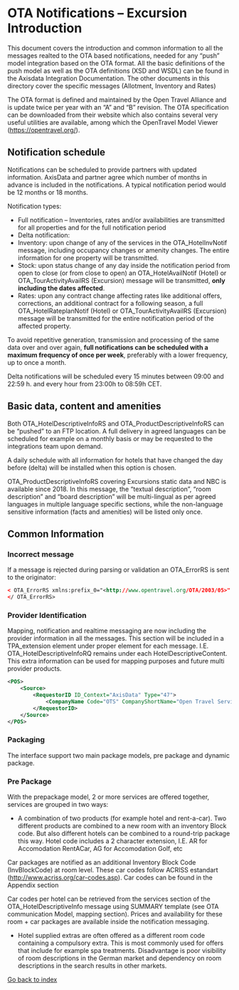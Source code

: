 # OTA Notifications – Excursion Introduction

This document covers the introduction and common information to all the messages realted to the OTA based notifications, needed for any “push” model integration based on the OTA format. All the basic definitions of the push model as well as the OTA definitions (XSD and WSDL) can be found in the Axisdata Integration Documentation. The other documents in this directory cover the specific messages (Allotment, Inventory and Rates)

The OTA format is defined and maintained by the Open Travel Alliance and is update twice per year with an “A” and “B” revision. The OTA specification can be downloaded from their website which also contains several very useful utilities are available, among which the OpenTravel Model Viewer (<https://opentravel.org/>).

## Notification schedule

Notifications can be scheduled to provide partners with updated information. AxisData and partner agree which number of months in advance is included in the notifications. A typical notification period would be 12 months or 18 months.

Notification types:

- Full notification – Inventories, rates and/or availabilities are transmitted for all properties and for the full notification period
- Delta notification:
- Inventory: upon change of any of the services in the OTA_HotelInvNotif message, including occupancy changes or amenity changes. The entire information for one property will be transmitted.
- Stock: upon status change of any day inside the notification period from open to close (or from close to open) an OTA_HotelAvailNotif (Hotel) or OTA_TourActivityAvailRS (Excursion) message will be transmitted, **only including the dates affected**.
- Rates: upon any contract change affecting rates like additional offers, corrections, an additional contract for a following season, a full OTA_HotelRateplanNotif (Hotel) or OTA_TourActivityAvailRS (Excursion) message will be transmitted for the entire notification period of the affected property.

To avoid repetitive generation, transmission and processing of the same data over and over again, **full notifications can be scheduled with a maximum frequency of once per week**, preferably with a lower frequency, up to once a month.

Delta notifications will be scheduled every 15 minutes between 09:00 and 22:59 h. and every hour from 23:00h to 08:59h CET.

## Basic data, content and amenities

Both OTA_HotelDescriptiveInfoRS and OTA_ProductDescriptiveInfoRS can be “pushed” to an FTP location. A full delivery in agreed languages can be scheduled for example on a monthly basis or may be requested to the integrations team upon demand.

A daily schedule with all information for hotels that have changed the day before (delta) will be installed when this option is chosen.

OTA_ProductDescriptiveInfoRS covering Excursions static data and NBC is available since 2018. In this message, the “textual description”, “room description” and “board description” will be multi-lingual as per agreed languages in multiple language specific sections, while the non-language sensitive information (facts and amenities) will be listed only once.

## Common Information

### Incorrect message

If a message is rejected during parsing or validation an OTA_ErrorRS is sent to the originator:
```xml
< OTA_ErrorRS xmlns:prefix_0="<http://www.opentravel.org/OTA/2003/05>" xmlns:xsi="<http://www.w3.org/2001/XMLSchema-instance>" ErrorCode="Unknown" ErrorMessage="Internal error" Version="0">
</ OTA_ErrorRS>
```

### Provider Identification

Mapping, notification and realtime messaging are now including the provider information in all the messages. This section will be included in a TPA_extension element under proper element for each message. I.E. OTA_HotelDescriptiveInfoRQ remains under each HotelDescriptiveContent. This extra information can be used for mapping purposes and future multi provider products.
```xml
<POS>
    <Source>
        <RequestorID ID_Context="AxisData" Type="47">
            <CompanyName Code="OTS" CompanyShortName="Open Travel Service AG"/>
        </RequestorID>
    </Source>
</POS>
```
### Packaging

The interface support two main package models, pre package and dynamic package.

### Pre Package

With the prepackage model, 2 or more services are offered together, services are grouped in two ways:

- A combination of two products (for example hotel and rent-a-car). Two different products are combined to a new room with an inventory Block code. But also different hotels can be combined to a round-trip package this way. Hotel code includes a 2 character extension, I.E. AR for Accomodation RentACar, AG for Accomodation Golf, etc

Car packages are notified as an additional Inventory Block Code (InvBlockCode) at room level. These car codes follow ACRISS estandart (<http://www.acriss.org/car-codes.asp>). Car codes can be found in the Appendix section

Car codes per hotel can be retrieved from the services section of the OTA_HotelDescriptiveInfo message using SUMMARY template (see OTA communication Model, mapping section). Prices and availability for these room + car packages are available inside the notification messaging.

- Hotel supplied extras are often offered as a different room code containing a compulsory extra. This is most commonly used for offers that include for example spa treatments. Disadvantage is poor visibility of room descriptions in the German market and dependency on room descriptions in the search results in other markets.


[Go back to index](../)

